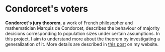 # Condorcet's voters

**Condorcet's jury theorem**, a work of French philosopher and mathematician Marquis de Condorcet, describes 
the behaviour of majority decisions corresponding to population sizes under certain assumptions. In this project,
I aim to understand more about the theorem by investigating a generalization of it. More details are described in [this post]
on my website.

[this post]: https://minnq.github.io/miscellaneous/2019/11/12/condorcet/
